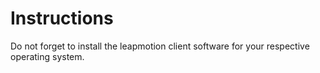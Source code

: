 # Instructions
Do not forget to install the leapmotion client software for your respective operating system.